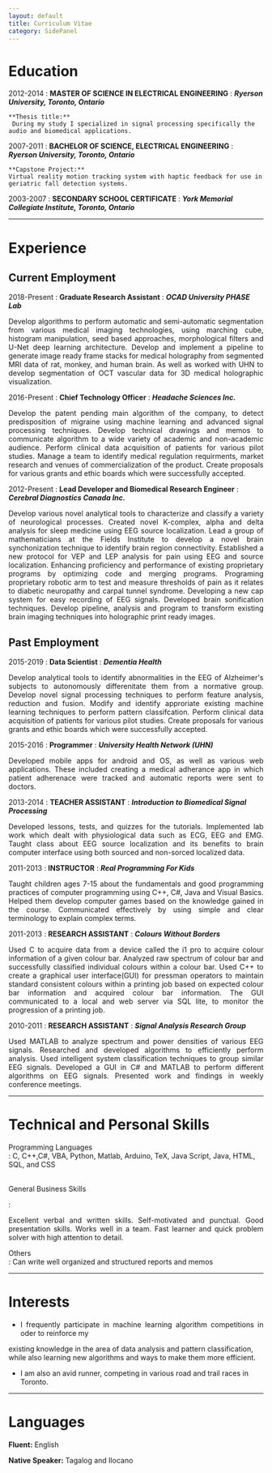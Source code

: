 ```yaml
---
layout: default
title: Curriculum Vitae
category: SidePanel
---
```


Education
============

2012-2014 
:   **MASTER OF SCIENCE IN ELECTRICAL ENGINEERING** 
:   **_Ryerson University, Toronto, Ontario_**

    **Thesis title:**
     During my study I specialized in signal processing specifically the audio and biomedical applications.


2007-2011
:   **BACHELOR OF SCIENCE, ELECTRICAL ENGINEERING** 
:   **_Ryerson University, Toronto, Ontario_**

    **Capstone Project:**
    Virtual reality motion tracking system with haptic feedback for use in geriatric fall detection systems.

2003-2007
:   **SECONDARY SCHOOL CERTIFICATE** 
:   **_York Memorial Collegiate Institute, Toronto, Ontario_**


***

Experience
============

Current Employment
----------
2018-Present 
:   **Graduate Research Assistant** 
:   **_OCAD University PHASE Lab_**
    <p align="justify">
    Develop algorithms to perform automatic and semi-automatic segmentation from various medical imaging technologies, 
    using marching cube, histogram manipulation, seed based approaches, morphological filters and U-Net deep learning 
    architecture.  Develop and implement a pipeline to generate image ready frame stacks for medical holography from 
    segmented MRI data of rat, monkey, and human brain.  As well as worked with UHN to develop segmentation of OCT 
    vascular data for 3D medical 
    holographic visualization.
    </p>

2016-Present 
:   **Chief Technology Officer** 
:   **_Headache Sciences Inc._**
    <p align="justify">
    Develop the patent pending main algorithm of the company, to detect predisposition of migraine using
    machine learning and advanced signal processing techniques. Develop technical drawings and memos to
    communicate algorithm to a wide variety of academic and non-academic audience. Perform clinical data
    acquisition of patients for various pilot studies. Manage a team to identify medical regulation requirments,
    market research and venues of commercialization of the product. Create proposals for various grants and
    ethic boards which were successfully accepted.
    </p>


2012-Present 
:   **Lead Developer and Biomedical Research Engineer** 
:   **_Cerebral Diagnostics Canada Inc._**
    <p align="justify">
    Develop various novel analytical tools to characterize and classify a variety of neurological processes.
    Created novel K-complex, alpha and delta analysis for sleep medicine using EEG source localization. Lead
    a group of mathematicians at the Fields Institute to develop a novel brain synchonization technique to
    identify brain region connectivity. Established a new protocol for VEP and LEP analysis for pain using
    EEG and source localization. Enhancing proficiency and performance of existing proprietary programs
    by optimizing code and merging programs. Programing proprietary robotic arm to test and measure
    thresholds of pain as it relates to diabetic neuropathy and carpal tunnel syndrome. Developing a new cap
    system for easy recording of EEG signals. Developed brain sonification techniques. Develop pipeline,
    analysis and program to transform existing brain imaging techniques into holographic print ready images.</p>
    

Past Employment  
----------
2015-2019 
:   **Data Scientist** 
:   **_Dementia Health_**
    <p align="justify">
    Develop analytical tools to identify abnormalities in the EEG of Alzheimer's subjects to autonomously
    differenitate them from a normative group. Develop novel signal processing techniques to perform feature
    analysis, reduction and fusion. Modify and identify approriate existing machine learning techniques to
    perform pattern classifcation. Perform clinical data acquisition of patients for various pilot studies. Create
    proposals for various grants and ethic boards which were successfully accepted.
    </p>

2015-2016
:   **Programmer** 
:   **_University Health Network (UHN)_**
    <p align="justify">
    Developed mobile apps for android and OS, as well as various web applications. These included creating a
    medical adherance app in which patient adherenace were tracked and automatic reports were sent to doctors.
    </p>

2013-2014
:   **TEACHER ASSISTANT** 
:   **_Introduction to Biomedical Signal Processing_**
    <p align="justify">
    Developed lessons, tests, and quizzes for the tutorials. Implemented lab work which dealt with physiological data such as ECG, EEG and EMG. Taught class about EEG source localization and its benefits to brain computer interface using both sourced and non-sorced localized data.
    </p>

2011-2013
:   **INSTRUCTOR** 
:   **_Real Programming For Kids_**
    <p align="justify">
    Taught children ages 7-15 about the fundamentals and good programming practices of computer
    programming using C++, C#, Java and Visual Basics. Helped them develop computer games based on
    the knowledge gained in the course. Communicated effectively by using simple and clear terminology to
    explain complex terms.
    </p>

2011-2013
:   **RESEARCH ASSISTANT** 
:   **_Colours Without Borders_**
    <p align="justify">
    Used C to acquire data from a device called the i1 pro to acquire colour information of a given colour
    bar. Analyzed raw spectrum of colour bar and successfully classified individual colours within a colour
    bar. Used C++ to create a graphical user interface(GUI) for pressman operators to maintain standard
    consistent colours within a printing job based on expected colour bar information and acquired colour bar
    information. The GUI communicated to a local and web server via SQL lite, to monitor the progression of
    a printing job.
    </p>

2010-2011
:   **RESEARCH ASSISTANT** 
:   **_Signal Analysis Research Group_**
    <p align="justify">
    Used MATLAB to analyze spectrum and power densities of various EEG signals. Researched and developed
    algorithms to efficiently perform analysis. Used intelligent system classification techniques to group similar
    EEG signals. Developed a GUI in C# and MATLAB to perform different algorithms on EEG signals.
    Presented work and findings in weekly conference meetings.
    </p>

***


Technical and Personal Skills
============

Programming Languages    
:   C, C++,C#, VBA, Python, Matlab, Arduino, TeX, Java Script, Java, HTML, SQL, and CSS  
<br/>

General Business Skills   

:   <p align="justify">Excellent verbal and written skills. Self-motivated and punctual. Good presentation skills. Works well in a team. Fast learner and quick problem solver with high attention to detail. </p>   

Others  
:   Can write well organized and structured reports and memos
<br/>

 

***


Interests 
============

* <p align="justify">I frequently participate in machine learning algorithm competitions in oder to reinforce my
existing knowledge in the area of data analysis and pattern classification, while also learning new
algorithms and ways to make them more efficient.</p>

* I am also an avid runner, competing in various road and trail races in Toronto.

***


Languages
============
**Fluent:** English


**Native Speaker:** Tagalog and Ilocano
